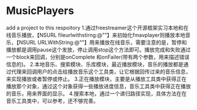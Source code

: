 # MusicPlayers
add a project to this respoitory
 1.通过freestreamer这个开源框架实习本地和在线音乐播放，【NSURL fileurlwithstirng:@""】来初始化fmavplayer则播放本地音乐，【NSURL URLWithString:@""】用来播放在线音乐，需要注意的是，暂停和播放都是调用pause这个发放，停止调用stop这个方法即可。播放完成和失败通过一个block来回调，分别是onComplete 和onFailer(带有两个参数，用来描述错误信息的)。
  2.本地音乐、搜索模块、乐库模块，最近播放模块，音乐的播放都是通过代理来回调用户的点击给播放音乐这个工具类，让它根据回传过来的音乐信息，来实现播放或者暂停或停止。
  3.正在播放模块，主要是从播放工具类中获得正在播放那个对象，通过这个对象获得一些播放进度信息，音乐工具类中获得正在播放的音乐，用来界面的显示。
  4.搜索本地，通过一个递归路径实现，具体方法在在音乐工具类中，可以参考，还不够完善。
